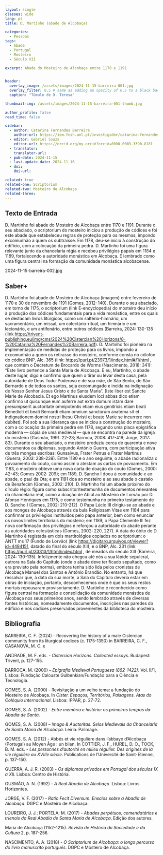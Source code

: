 ```yaml
---
layout: single
classes: wide
lang: pt
title: D. Martinho (abade de Alcobaça)

categories:
  - Pessoas
tags:
  - Abade
  - Portugal
  - Mosteiro
  - Século XII

excerpt: Abade do Mosteiro de Alcobaça entre 1170 e 1191
  

header:
  overlay_image: /assets/images/2024-11-15-barreira-001.jpg
  overlay_filter: 0.5 # same as adding an opacity of 0.5 to a black background
  caption: "Túmulo de D. Teresa"

thumbnail-img: /assets/images/2024-11-15-barreira-001-thumb.jpg

author_profile: false
read_time: false

sidebar:
  - author: Catarina Fernandes Barreira
    author-url: https://iem.fcsh.unl.pt/investigador/catarina-fernandes-barreira/
  - editor: Gabriel Souza
    editor-url: https://orcid.org/my-orcid?orcid=0000-0003-3390-8181
  - translator: 
    translator-url:
  - pub-date: 2024-11-15
  - last-update-date: 2024-11-16
  - doi: 
    doi-url:

related: true
related-one: Scriptorium
related-two: Mosteiro de Alcobaça
related-three:  
---
```

## Texto de Entrada
D. Martinho foi abade do Mosteiro de Alcobaça entre 1170 e 1191. Durante o seu abaciado, o scriptorium do mosteiro iniciou a produção de códices e foi este abade que estabeleceu regras de proteção para os mesmos, impondo excomunhão a quem os subtraísse. Em 1178, deu-se início à construção do edifício, com a colocação da primeira pedra. D. Martinho foi uma figura relevante junto da chancelaria régia e recebeu privilégios papais em 1184 e 1189, fortalecendo a autoridade monástica em Alcobaça. É lembrado como uma figura central na formação da comunidade monástica alcobacense.

2024-11-15-barreira-002.jpg

## Saber+
D. Martinho foi abade do Mosteiro de Alcobaça (imagem) entre fevereiro de 1170 e 30 de novembro de 1191 (Gomes, 2012: 140). Durante o seu abaciado, em torno de 1175, o scriptorium (link E-encyclopedia) do mosteiro deu início à produção dos códices fundamentais para a vida monástica, entre os quais se destacam livros litúrgicos, como um saltério-himnário, um sacramentário, um missal, um colectário-ritual, um himnário e um lecionário, e um antifonário, entre outros códices (Barreira, 2024: 130-135 (link https://trivent-publishing.eu/img/cms/2024%20Cistercian%20Horizons/8-%20Catarina%20Fernandes%20Barreira.pdf). 
D. Martinho foi pioneiro na implementação de medidas de proteção para os livros, impondo a excomunhão a quem os retirasse do mosteiro, conforme consta no cólofon do códice BNP, Alc. 365 (link: https://purl.pt/23973/1/index.html#/1/html , que contém o Decretum de Brocardo de Worms (Nascimento, 2018: 341): “Este livro pertence a Santa Maria de Alcobaça. E eu, Martinho, o abade deste lugar, digo e confirmo que quem o tirar ou levar desta casa, pela autoridade de Deus Todo-Poderoso e de sua mãe, de São Bento, de São Bernardo e de todos os santos, seja excomungado e incida na indignação de Nosso Senhor Jesus Cristo e de Santa Maria”. (Iste liber est Sancte Marie de Alcobacia. Et ego Martinus eiusdem loci abbas dico etiam confirmo ut quicunque eum auferre aut extra domum istam dare presumpserit auctoritate <Dei> omnipotentis etiam eius genitricis etiam beati Benedicti et beati Bernardi etiam omnium sanctorum anatema sit et indignationem domini nostri Ihesu Christi et beate Marie se incurrere non dubitet).
Foi sob a sua liderança que se iniciou a construção do mosteiro, com a colocação da primeira pedra em 1178, segundo uma placa epigráfica moderna — cópia de uma medieval — que se encontra na parede da igreja do mosteiro (Gusmão, 1991: 22-23; Barroca, 2008: 417-419; Jorge, 2017: 83).
Durante o seu abaciado, o mosteiro produziu cerca de quarenta e nove documentos ou diplomas, segundo António Guerra, com participação ativa de três monges escribas: Gunsalvus, Frater Petrus e Frater Martinus (Guerra, 2003: 238-239). 
Entre 1180 e o ano seguinte, o abade racionaliza o povoamento do couto, como assim o atestam as cartas de povoamento. Em 1183, o mosteiro obteve uma nova carta de doação do couto (Gomes, 2000: 42-43; Gomes 2002: 209); em 1189, D. Sancho I doou à comunidade e ao abade, o paul da Ota; e em 1191 doa ao mosteiro e ao seu abade o castelo de Benafecim (Gomes, 2002: 210). D. Martinho foi um abade próximo do círculo régio: figura como subscritor/testemunha de documentos relevantes da chancelaria real, como a doação de Abiúl ao Mosteiro de Lorvão por D. Afonso Henriques em 1175, e como testemunha no primeiro testamento de D. Sancho I (Gomes, 2002: 210-212).
O Papa Lúcio III dirigiu-se ao abade e aos monges de Alcobaça através da bula Religiosam Vitae em 1184 para confirmar os privilégios instituídos pelo papa anterior, bem como enunciar os novos limites territoriais do mosteiro; em 1189, o Papa Clemente III fez nova confirmação dos privilégios e reforçou a autoridade do abade perante as autoridades eclesiásticas (Gomes, 2002: 220, 227).
A data do óbito de D. Martinho é registada em dois martirológios copiados no scriptorium: o ANTT ms 17 (Fundo de Lorvão) (link https://digitarq.arquivos.pt/viewer?id=4484151, datado do final do século XII), e o BNP, Alc. 231 (link https://purl.pt/33313/1/html/index.html , de meados do século XIII (Barreira, 2024: 130-135). Infelizmente não chegou até nós a sua lápide sepulcral, outrora na Sala do Capítulo (onde o abade deve ter ficado sepultado, como era previsto pela norma), embora tenha sido lida pelos cronistas de Alcobaça Manuel dos Santos e António Brandão. No entanto, há que ressalvar que, à data da sua morte, a Sala do Capítulo deveria estar em obras de iniciação, portanto, desconhecemos onde é que os seus restos mortais repousaram provisoriamente.
D. Martinho é reconhecido como figura central na formação e consolidação da comunidade monástica de Alcobaça nos seus primeiros anos, sendo lembrado através de diversas fontes históricas, nomeadamente documentos, inscrições nas paredes do edifício e nos códices preservados provenientes da biblioteca do mosteiro.

## Bibliografia
BARREIRA, C. F. (2024) - Recovering the history of a male Cistercian community from its liturgical codices (c. 1175-1350) in BARREIRA, C. F., CASANOVA, M. C. e 

ANDRADE, M. F. eds. - *Cistercian Horizons. Collected essays*. Budapest: Trivent, p. 127-155.

BARROCA, M. (2000) – *Epigrafia Medieval Portuguesa (862-1422)*. Vol. II/1, Lisboa: Fundação Calouste Gulbenkian/Fundação para a Ciência e Tecnologia.

GOMES, S. A. (2000) - Revisitação a um velho tema: a fundação do Mosteiro de Alcobaça. In *Cister. Espaços, Territórios, Paisagens. Atas do Colóquio Internacional*. Lisboa: IPPAR, p. 27-72.

GOMES, S. A. (2002) - *Entre memória e história: os primeiros tempos da Abadia de Santa*.

GOMES, S. A. (2008) – *Imago & Auctoritas. Selos Medievais da Chancelaria de Santa Maria de Alcobaça*. Leiria: Palimage.

GOMES, S. A. (2012) - Abbés et vie régulière dans l’abbaye d’Alcobaça (Portugal) au Moyen Âge : un bilan. In COTTIER, J. F., HUREL, D. O., TOCK, B. M. eds. - *Les personnes d’autorité en milieu régulier. Des origines de la vie régulière au XVIIIe siècle*. Publications de l’Université de Saint-Étienne, p. 137-150. 

GUERRA, A. J. R. (2003) - *Os diplomas privados em Portugal dos séculos IX a XII*. Lisboa: Centro de História.

GUSMÃO, A. N. (1992) - *A Real Abadia de Alcobaça*. Lisboa: Livros Horizontes. 

JORGE, V. F. (2017) - *Ratio Fecit Diversum. Ensaios sobre a Abadia de Alcobaça*. DGPC e Mosteiro de Alcobaça. 

LOUREIRO, J. J.; PORTELA; M. (2017) - *Abades perpétuos, comendatários e trienais da Real Abadia de Santa Maria de Alcobaça*. Edição dos autores.

Maria de Alcobaça (1152-1215). *Revista de História da Sociedade e da Cultura* 2, p. 187-256.

NASCIMENTO, A. A. (2018) - *O Scriptorium de Alcobaça: o longo percurso do livro manuscrito português*. DGPC e Mosteiro de Alcobaça. 

